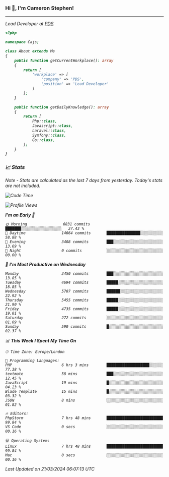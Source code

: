 ### Hi 👋, I'm Cameron Stephen!
<hr>
<p><em>Lead Developer at <a href="https://prindatasolutions.co.uk">PDS</a></p>


```php
<?php

namespace Cajs;

class About extends Me
{
    public function getCurrentWorkplace(): array
    {
        return [
            'workplace' => [
                'company' => 'PDS',
                'position' => 'Lead Developer'
            ]
        ];
    }

    public function getDailyKnowledge(): array
    {
        return [
            Php::class,
            Javascript::class,
            Laravel::class,
            Symfony::class,
            Go::class,
        ];
    }
}
```

### 📈 Stats
<p><em>Note - Stats are calculated as the last 7 days from yesterday. Today's stats are not included.</em></p>


<!--START_SECTION:waka-->
![Code Time](http://img.shields.io/badge/Code%20Time-3%2C743%20hrs%2023%20mins-blue)

![Profile Views](http://img.shields.io/badge/Profile%20Views-0-blue)

**I'm an Early 🐤** 

```text
🌞 Morning                6831 commits        ███████░░░░░░░░░░░░░░░░░░   27.43 % 
🌆 Daytime                14664 commits       ███████████████░░░░░░░░░░   58.88 % 
🌃 Evening                3408 commits        ███░░░░░░░░░░░░░░░░░░░░░░   13.69 % 
🌙 Night                  0 commits           ░░░░░░░░░░░░░░░░░░░░░░░░░   00.00 % 
```
📅 **I'm Most Productive on Wednesday** 

```text
Monday                   3450 commits        ███░░░░░░░░░░░░░░░░░░░░░░   13.85 % 
Tuesday                  4694 commits        █████░░░░░░░░░░░░░░░░░░░░   18.85 % 
Wednesday                5707 commits        ██████░░░░░░░░░░░░░░░░░░░   22.92 % 
Thursday                 5455 commits        █████░░░░░░░░░░░░░░░░░░░░   21.90 % 
Friday                   4735 commits        █████░░░░░░░░░░░░░░░░░░░░   19.01 % 
Saturday                 272 commits         ░░░░░░░░░░░░░░░░░░░░░░░░░   01.09 % 
Sunday                   590 commits         █░░░░░░░░░░░░░░░░░░░░░░░░   02.37 % 
```


📊 **This Week I Spent My Time On** 

```text
🕑︎ Time Zone: Europe/London

💬 Programming Languages: 
PHP                      6 hrs 3 mins        ███████████████████░░░░░░   77.38 % 
textmate                 58 mins             ███░░░░░░░░░░░░░░░░░░░░░░   12.45 % 
JavaScript               19 mins             █░░░░░░░░░░░░░░░░░░░░░░░░   04.23 % 
Blade Template           15 mins             █░░░░░░░░░░░░░░░░░░░░░░░░   03.32 % 
JSON                     8 mins              ░░░░░░░░░░░░░░░░░░░░░░░░░   01.82 % 

🔥 Editors: 
PhpStorm                 7 hrs 48 mins       █████████████████████████   99.84 % 
VS Code                  0 secs              ░░░░░░░░░░░░░░░░░░░░░░░░░   00.16 % 

💻 Operating System: 
Linux                    7 hrs 48 mins       █████████████████████████   99.84 % 
Mac                      0 secs              ░░░░░░░░░░░░░░░░░░░░░░░░░   00.16 % 
```


 Last Updated on 21/03/2024 06:07:13 UTC
<!--END_SECTION:waka-->

